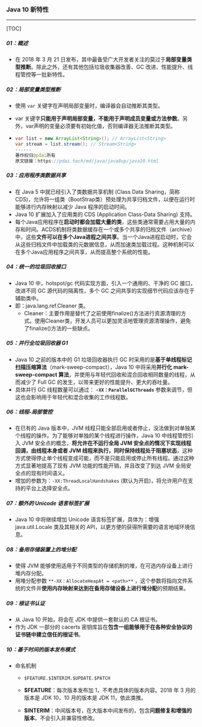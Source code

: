 ### Java 10 新特性

------

[TOC]

##### 01：概述

- 在 2018 年 3 月 21 日发布，其中最备受广大开发者关注的莫过于**局部变量类型推断**。除此之外，还有其他包括垃圾收集器改善、GC 改进、性能提升、线程管控等一批新特性。

##### 02：局部变量类型推断

- 使用 `var` 关键字在声明局部变量时，编译器会自动推断其类型。

- var 关键字**只能用于声明局部变量，不能用于声明成员变量或方法参数**。另外，var声明的变量必须要有初始化值，否则编译器无法推断其类型。

- ```java
  var list = new ArrayList<String>(); // ArrayList<String>
  var stream = list.stream(); // Stream<String>
  ------
  著作权归@pdai所有
  原文链接：https://pdai.tech/md/java/java8up/java10.html
  ```

##### 03：应用程序类数据共享

- 在 Java 5 中就已经引入了类数据共享机制 (Class Data Sharing，简称 CDS)，允许将一组类（BootStrap类）预处理为共享归档文件，以便在运行时能够进行内存映射以减少 Java 程序的启动时间。
- Java 10 扩展加入了应用类的 CDS (Application Class-Data Sharing) 支持。
- 每个Java应用程序在**启动时都会加载大量的类**，这些类通常需要占用大量的内存和时间。ACDS机制将类数据缓存在一个或多个共享的归档文件（archive）中，这些**文件可以在多个Java进程之间共享**。当一个Java进程启动时，它会从这些归档文件中加载类的元数据信息，从而加速类加载过程。这种机制可以在多个Java应用程序之间共享，从而提高整个系统的性能。

##### 04：统一的垃圾回收接口

- Java 10 中，hotspot/gc 代码实现方面，引入一个通用的、干净的 GC 接口，改进不同 GC 源代码的隔离性，多个 GC 之间共享的实现细节代码应该存在于辅助类中。
- 即：java.lang.ref.Cleaner 类。
  - Cleaner：主要作用是替代了之前使用finalize()方法进行资源清理的方式。使用Cleaner类，开发人员可以更加灵活地管理资源清理操作，避免了finalize()方法的一些缺点。

##### 05：并行全垃圾回收器 G1

- Java 10 之前的版本中的 G1 垃圾回收器执行 GC 时采用的是**基于单线程标记扫描压缩算法**（mark-sweep-compact），Java 10 中将采用**并行化 mark-sweep-compact 算法**，并使用与年轻代回收和混合回收相同数量的线程，从而减少了 Full GC 的发生，以带来更好的性能提升、更大的吞吐量。
- 具体并行 GC 线程数量可以通过： **`-XX：ParallelGCThreads`** 参数来调节，但这也会影响用于年轻代和混合收集的工作线程数。

##### 06：线程-局部管控

- 在已有的 Java 版本中，JVM 线程只能全部启用或者停止，没法做到对单独某个线程的操作。为了能够对单独的某个线程进行操作，Java 10 中线程管控引入 JVM 安全点的概念，**将允许在不运行全局 JVM 安全点的情况下实现线程回调，由线程本身或者 JVM 线程来执行，同时保持线程处于阻塞状态**，这种方式使得停止单个线程变成可能，而不是只能启用或停止所有线程。通过这种方式显著地提高了现有 JVM 功能的性能开销，并且改变了到达 JVM 全局安全点的现有时间语义。
- 增加的参数为：`-XX:ThreadLocalHandshakes` (默认为开启)，将允许用户在支持的平台上选择安全点。

##### 07：额外的 Unicode 语言标签扩展

- Java 10 中将继续增加 Unicode 语言标签扩展，具体为：增强 java.util.Locale 类及其相关的 API，以更方便的获得所需要的语言地域环境信息。

##### 08：备用存储装置上的堆分配

- 使得 JVM 能够使用适用于不同类型的存储机制的堆，在可选内存设备上进行堆内存分配。
- 用堆分配参数 `**-XX：AllocateHeapAt = <path>**` ，这个参数将指向文件系统的文件并**使用内存映射来达到在备用存储设备上进行堆分配**的预期结果。

##### 09：根证书认证

- 从 Java 10 开始，将会在 JDK 中提供一套默认的 CA 根证书。
- 作为 JDK 一部分的 cacerts 密钥库旨在**包含一组能够用于在各种安全协议的证书链中建立信任的根证书**。

##### 10：基于时间的版本发布模式

- 命名机制

  - ```shell
    $FEATURE.$INTERIM.$UPDATE.$PATCH
    ```

  - **$FEATURE**：每次版本发布加 1，不考虑具体的版本内容。2018 年 3 月的版本是 JDK 10，10 月的版本是 JDK 11，依此类推。

  - **$INTERIM**：中间版本号，在大版本中间发布的，包含**问题修复和增强的版本**，不会引入非兼容性修改。









